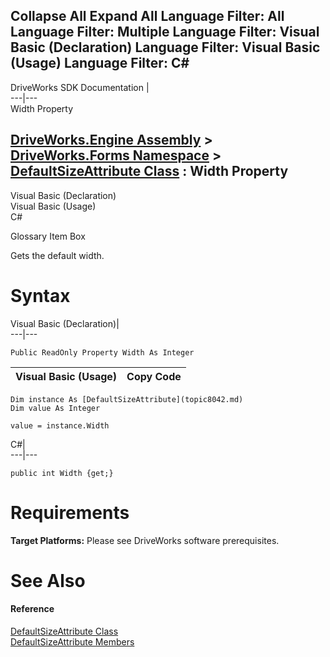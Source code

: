        

 Collapse All Expand All  Language Filter: All  Language Filter: Multiple  Language Filter: Visual Basic (Declaration) Language Filter: Visual Basic (Usage) Language Filter: C#  
---  
DriveWorks SDK Documentation  |   
---|---  
Width Property   
  
[DriveWorks.Engine Assembly](topic2156.md) > [DriveWorks.Forms Namespace](topic7266.md) > [DefaultSizeAttribute Class](topic8042.md) : Width Property  
---  
  
Visual Basic (Declaration)    
Visual Basic (Usage)    
C# 

Glossary Item Box

Gets the default width. 

# Syntax

Visual Basic (Declaration)|   
---|---  
      
    
    Public ReadOnly Property Width As Integer  
  
Visual Basic (Usage)| Copy Code  
---|---  
      
    
    Dim instance As [DefaultSizeAttribute](topic8042.md)
    Dim value As Integer
     
    value = instance.Width  
  
C#|   
---|---  
      
    
    public int Width {get;}  
  
# Requirements

**Target Platforms:** Please see DriveWorks software prerequisites.

# See Also

#### Reference

[DefaultSizeAttribute Class](topic8042.md)   
[DefaultSizeAttribute Members](topic8043.md)



